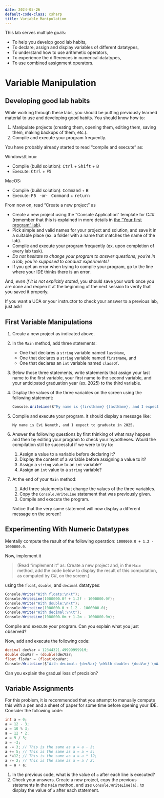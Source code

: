 ```yaml
---
date: 2024-05-26
default-code-class: csharp
title: Variable Manipulation
---
```


This lab serves multiple goals:

- To help you develop good lab habits,
- To declare, assign and display variables of different datatypes,
- To understand how to use arithmetic operators,
- To experience the differences in numerical datatypes,
- To use combined assignment operators.

# Variable Manipulation

## Developing good lab habits

While working through these labs, you should be putting previously
learned material to use and developing good habits. You should know how
to:

1.  Manipulate projects (creating them, opening them, editing them,
    saving them, making backups of them, etc.).
2.  Compile and execute your program frequently.

You have probably already started to read “compile and execute” as:

Windows/Linux:  
- Compile (build solution): <kbd>Ctrl</kbd> + <kbd>Shift</kbd> +
  <kbd>B</kbd>
- Execute: <kbd>Ctrl</kbd> + <kbd>F5</kbd>

MacOS:  
- Compile (build solution): <kbd>Command</kbd> + <kbd>B</kbd>
- Execute: <kbd>F5</kbd>   -or-   <kbd>Command</kbd> + <kbd>return</kbd>

From now on, read “Create a new project” as

- Create a new project using the “Console Application” template for C##
  (remember that this is explained in more details in [the “Your first
  program” lab](../FirstProgram/#creating-your-first-new-project)).
- Pick simple and valid names for your project and solution, and save it
  in a suitable place (ex. a folder with a name that matches the name of
  the lab).
- Compile and execute your program frequently (ex. upon completion of
  every lab task).
- *Do not hesitate to change your program to answer questions; you’re in
  a lab, you’re supposed to conduct experiments!*
- If you get an error when trying to compile your program, go to the
  line where your IDE thinks there is an error.

And, *even if it is not explicitly stated*, you should save your work
once you are done and reopen it at the beginning of the next session to
verify that you saved it properly.

If you want a UCA or your instructor to check your answer to a previous
lab, just ask!

## First Variable Manipulations

1.  Create a new project as indicated above.

2.  In the `Main` method, add three statements:

    - One that declares a `string` variable named `lastName`,
    - One that declares a `string` variable named `firstName`, and
    - One that declares an `int` variable named `classOf`.

3.  Below those three statements, write statements that assign your last
    name to the first variable, your first name to the second variable,
    and your anticipated graduation year (ex. 2025) to the third
    variable.

4.  Display the values of the three variables on the screen using the
    following statement:

    ``` csharp
    Console.WriteLine($"My name is {firstName} {lastName}, and I expect to graduate in {classOf}.");
    ```

5.  Compile and execute your program. It should display a message like:

    ``` text
    My name is Evi Nemeth, and I expect to graduate in 2025.
    ```

6.  Answer the following questions by first thinking of what may happen
    and then by editing your program to check your hypotheses. Would the
    compilation still be successful if we were to try to:

    1.  Assign a value to a variable before declaring it?
    2.  Display the content of a variable before assigning a value to
        it?
    3.  Assign a `string` value to an `int` variable?
    4.  Assign an `int` value to a `string` variable?

7.  At the end of your `Main` method:

    1.  Add three statements that change the values of the three
        variables.
    2.  Copy the `Console.WriteLine` statement that was previously
        given.
    3.  Compile and execute the program.

    Notice that the very same statement will now display a different
    message on the screen!

## Experimenting With Numeric Datatypes

Mentally compute the result of the following operation:
`1000000.0 + 1.2 - 1000000.0`.

Now, implement it

> (Read “implement it” as: Create a new project and, in the `Main`
> method, add the code below to display the result of this computation,
> as computed by C#, on the screen.)

using the `float`, `double`, and `decimal` datatypes:

``` csharp
Console.Write("With floats:\n\t");
Console.WriteLine(1000000.0f + 1.2f - 1000000.0f);
Console.Write("With double:\n\t");
Console.WriteLine(1000000.0 + 1.2 - 1000000.0);
Console.Write("With decimal:\n\t");
Console.WriteLine(1000000.0m + 1.2m - 1000000.0m);
```

Compile and execute your program. Can you explain what you just
observed?

Now, add and execute the following code:

``` csharp
decimal decVar = 12344321.4999999991M;
double douVar = (double)decVar;
float floVar = (float)douVar;
Console.WriteLine($"With decimal: {decVar} \nWith double: {douVar} \nWith float: {floVar}");
```

Can you explain the gradual loss of precision?

## Variable Assignments

For this problem, it is recommended that you attempt to manually compute
this with a pen and a sheet of paper for some time before opening your
IDE. Consider the following code:

``` csharp
int a = 0;
a = 12 - 3;
a = 10 % 3;
a = 12 * 2;
a = 9 / 3;
a = -3;
a -= 3; // This is the same as a = a - 3;
a += 5; // This is the same as a = a + 5;
a *=12; // This is the same as a = a * 12;
a /= 2; // This is the same as a = a / 2;
a = a + a;
```

1.  In the previous code, what is the value of `a` after each line is
    executed?
2.  Check your answers. Create a new project, copy the previous
    statements in the `Main` method, and use `Console.WriteLine(a);` to
    display the value of `a` after each statement.
